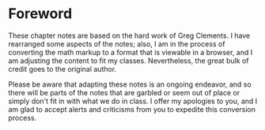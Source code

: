 # Foreword

These chapter notes are based on the hard work of Greg Clements. I have rearranged some aspects of the notes; also, I am in the process of converting the math markup to a format that is viewable in a browser, and I am adjusting the content to fit my classes. Nevertheless, the great bulk of credit goes to the original author.

Please be aware that adapting these notes is an ongoing endeavor, and so there will be parts of the notes that are garbled or seem out of place or simply don't fit in with what we do in class. I offer my apologies to you, and I am glad to accept alerts and criticisms from you to expedite this conversion process.

